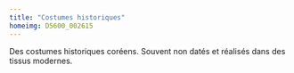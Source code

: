 ```yaml
---
title: "Costumes historiques"
homeimg: D5600_002615
---
```

Des costumes historiques coréens. Souvent non datés et réalisés dans des tissus modernes.